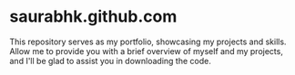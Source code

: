 # saurabhk.github.com
This repository serves as my portfolio, showcasing my projects and skills. 
Allow me to provide you with a brief overview of myself and my projects, and I'll be glad to assist you in downloading the code.

